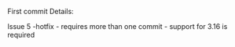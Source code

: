 First commit Details: 

Issue 5 -hotfix - requires more than one commit - support for 3.16 is required 